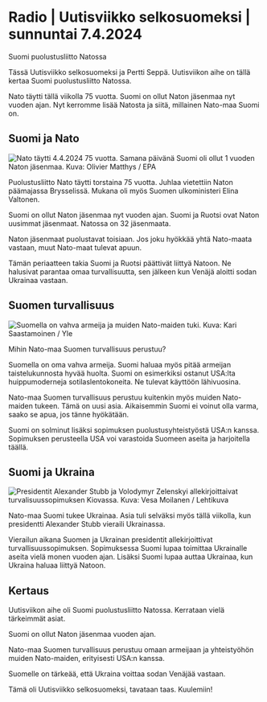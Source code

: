# Radio \| Uutisviikko selkosuomeksi \| sunnuntai 7.4.2024

Suomi puolustusliitto Natossa

Tässä Uutisviikko selkosuomeksi ja Pertti Seppä. Uutisviikon aihe on tällä kertaa Suomi puolustusliitto Natossa.

Nato täytti tällä viikolla 75 vuotta. Suomi on ollut Naton jäsenmaa nyt vuoden ajan. Nyt kerromme lisää Natosta ja siitä, millainen Nato-maa Suomi on.

## Suomi ja Nato

![Nato täytti 4.4.2024 75 vuotta. Samana päivänä Suomi oli ollut 1 vuoden Naton jäsenmaa. Kuva: Olivier Matthys / EPA](https://images.cdn.yle.fi/image/upload/c_crop,h_3375,w_6000,x_0,y_86/ar_1.7777777777777777,c_fill,g_faces,h_431,w_767/dpr_1.0/q_auto:eco/f_auto/fl_lossy/v1712311083/39-1266675660fc667df343)

Puolustusliitto Nato täytti torstaina 75 vuotta. Juhlaa vietettiin Naton päämajassa Brysselissä. Mukana oli myös Suomen ulkoministeri Elina Valtonen.

Suomi on ollut Naton jäsenmaa nyt vuoden ajan. Suomi ja Ruotsi ovat Naton uusimmat jäsenmaat. Natossa on 32 jäsenmaata.

Naton jäsenmaat puolustavat toisiaan. Jos joku hyökkää yhtä Nato-maata vastaan, muut Nato-maat tulevat apuun.

Tämän periaatteen takia Suomi ja Ruotsi päättivät liittyä Natoon. Ne halusivat parantaa omaa turvallisuutta, sen jälkeen kun Venäjä aloitti sodan Ukrainaa vastaan.

## Suomen turvallisuus

![Suomella on vahva armeija ja muiden Nato-maiden tuki. Kuva: Kari Saastamoinen / Yle](https://images.cdn.yle.fi/image/upload/c_crop,h_2908,w_5178,x_0,y_0/ar_1.7777777777777777,c_fill,g_faces,h_431,w_767/dpr_1.0/q_auto:eco/f_auto/fl_lossy/v1669548509/39-103998963833f842ff04)

Mihin Nato-maa Suomen turvallisuus perustuu?

Suomella on oma vahva armeija. Suomi haluaa myös pitää armeijan taistelukunnosta hyvää huolta. Suomi on esimerkiksi ostanut USA:lta huippumoderneja sotilaslentokoneita. Ne tulevat käyttöön lähivuosina.

Nato-maa Suomen turvallisuus perustuu kuitenkin myös muiden Nato-maiden tukeen. Tämä on uusi asia. Aikaisemmin Suomi ei voinut olla varma, saako se apua, jos tänne hyökätään.

Suomi on solminut lisäksi sopimuksen puolustusyhteistyöstä USA:n kanssa. Sopimuksen perusteella USA voi varastoida Suomeen aseita ja harjoitella täällä.

## Suomi ja Ukraina

![Presidentit Alexander Stubb ja Volodymyr Zelenskyi allekirjoittaivat turvalisuussopimuksen Kiovassa. Kuva: Vesa Moilanen / Lehtikuva](https://images.cdn.yle.fi/image/upload/c_crop,h_2520,w_4480,x_0,y_0/ar_1.7777777777777777,c_fill,g_faces,h_431,w_767/dpr_1.0/q_auto:eco/f_auto/fl_lossy/v1712147175/39-1265693660d398907826)

Nato-maa Suomi tukee Ukrainaa. Asia tuli selväksi myös tällä viikolla, kun presidentti Alexander Stubb vieraili Ukrainassa.

Vierailun aikana Suomen ja Ukrainan presidentit allekirjoittivat turvallisuussopimuksen. Sopimuksessa Suomi lupaa toimittaa Ukrainalle aseita vielä monen vuoden ajan. Lisäksi Suomi lupaa auttaa Ukrainaa, kun Ukraina haluaa liittyä Natoon.

## Kertaus

Uutisviikon aihe oli Suomi puolustusliitto Natossa. Kerrataan vielä tärkeimmät asiat.

Suomi on ollut Naton jäsenmaa vuoden ajan.

Nato-maa Suomen turvallisuus perustuu omaan armeijaan ja yhteistyöhön muiden Nato-maiden, erityisesti USA:n kanssa.

Suomelle on tärkeää, että Ukraina voittaa sodan Venäjää vastaan.

Tämä oli Uutisviikko selkosuomeksi, tavataan taas. Kuulemiin!

